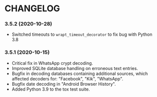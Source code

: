 CHANGELOG
===

### 3.5.2 (2020-10-28)

- Switched timeouts to `wrapt_timeout_decorator` to fix bug with Python 3.8


### 3.5.1 (2020-10-15)

- Critical fix in WhatsApp crypt decoding.
- Improved SQLite database handling on erroneous text entries.
- Bugfix in decoding databases containing additional sources, which affected decoders for: "Facebook", "Kik", "WhatsApp".
- Bugfix date decoding in "Android Browser History".
- Added Python 3.9 to the tox test suite.
